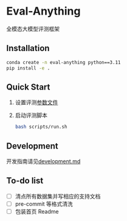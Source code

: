 # Eval-Anything

全模态大模型评测框架

## Installation

```bash
conda create -n eval-anything python==3.11
pip install -e .
```

## Quick Start

1. 设置评测[参数文件](eval_anything/configs/evaluate.yaml)

2. 启动评测脚本

    ```bash
    bash scripts/run.sh
    ```

## Development

开发指南请见[development.md](development.md)

## To-do list

- [ ] 清点所有数据集并写相应的支持文档
- [ ] pre-commit 等格式清洗
- [ ] 包装首页 Readme
